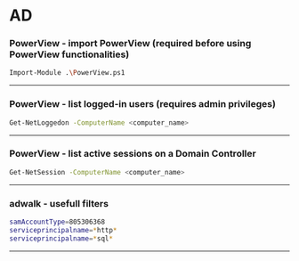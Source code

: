 # AD

### PowerView - import PowerView (required before using PowerView functionalities)
```bash
Import-Module .\PowerView.ps1
```
---

### PowerView - list logged-in users (requires admin privileges) 
```bash
Get-NetLoggedon -ComputerName <computer_name>
```
---

### PowerView - list active sessions on a Domain Controller
```bash
Get-NetSession -ComputerName <computer_name>
```
---

### adwalk - usefull filters
```bash
samAccountType=805306368
serviceprincipalname=*http*
serviceprincipalname=*sql*

```
---
